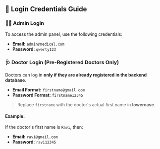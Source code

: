 ## 🔐 Login Credentials Guide

### 👨‍💼 Admin Login

To access the admin panel, use the following credentials:

- **Email:** `admin@medical.com`
- **Password:** `qwerty123`


### 🩺 Doctor Login (Pre-Registered Doctors Only)

Doctors can log in **only if they are already registered in the backend database**.

- **Email Format:** `firstname@gmail.com`
- **Password Format:** `firstname12345`

> Replace `firstname` with the doctor's actual first name in **lowercase**.

####  Example:
If the doctor's first name is `Ravi`, then:

- **Email:** `ravi@gmail.com`  
- **Password:** `ravi12345`